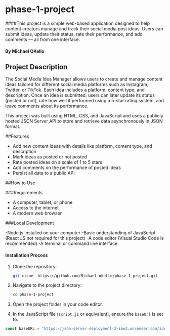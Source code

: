 # phase-1-project

####This project is a simple web-based application designed to help content creators manage and track their social media post ideas. Users can submit ideas, update their status, rate their performance, and add comments — all from one interface.

#### By **Michael OKello**

## Project Description

The Social Media Idea Manager allows users to create and manage content ideas tailored for different social media platforms such as Instagram, Twitter, or TikTok. Each idea includes a platform, content type, and description. Once an idea is submitted, users can later update its status (posted or not), rate how well it performed using a 5-star rating system, and leave comments about its performance.

This project was built using HTML, CSS, and JavaScript and uses a publicly hosted JSON Server API to store and retrieve data asynchronously in JSON format.

##Features

- Add new content ideas with details like platform, content type, and description
- Mark ideas as posted or not posted
- Rate posted ideas on a scale of 1 to 5 stars
- Add comments on the performance of posted ideas
- Persist all data to a public API

##How to Use

###Requirements

- A computer, tablet, or phone
- Access to the internet
- A modern web browser

###Local Development

-Node.js installed on your computer
-Basic understanding of JavaScript (React JS not required for this project)
-A code editor (Visual Studio Code is recommended)
-A terminal or command line interface

#### Installation Process

1. Clone the repository:
    ```bash
   git clone  https://github.com/Michael-okello/phase-1-project.git
     ```
2. Navigate to the project directory:

   ```bash
   cd phase-1-project
   ```

3. Open the project folder in your code editor.

4. In the JavaScript file (`script.js` or equivalent), ensure the `baseUrl` is set to:
```javascript
const baseURL = "https://json-server-deployment-2-ibe3.onrender.com/ideas";

    


